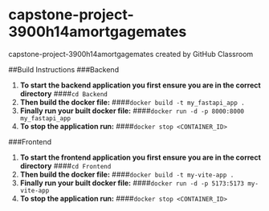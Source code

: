 # capstone-project-3900h14amortgagemates
capstone-project-3900h14amortgagemates created by GitHub Classroom

##Build Instructions
###Backend
1. **To start the backend application you first ensure you are in the correct directory**
####`cd Backend`
2. **Then build the docker file:**
####`docker build -t my_fastapi_app .`
3. **Finally run your built docker file:**
####`docker run -d -p 8000:8000 my_fastapi_app`
4. **To stop the application run:**
####`docker stop <CONTAINER_ID>`


###Frontend
1. **To start the frontend application you first ensure you are in the correct directory**
####`cd Frontend`
2. **Then build the docker file:**
####`docker build -t my-vite-app .`
3. **Finally run your built docker file:**
####`docker run -d -p 5173:5173 my-vite-app`
4. **To stop the application run:**
####`docker stop <CONTAINER_ID>`
